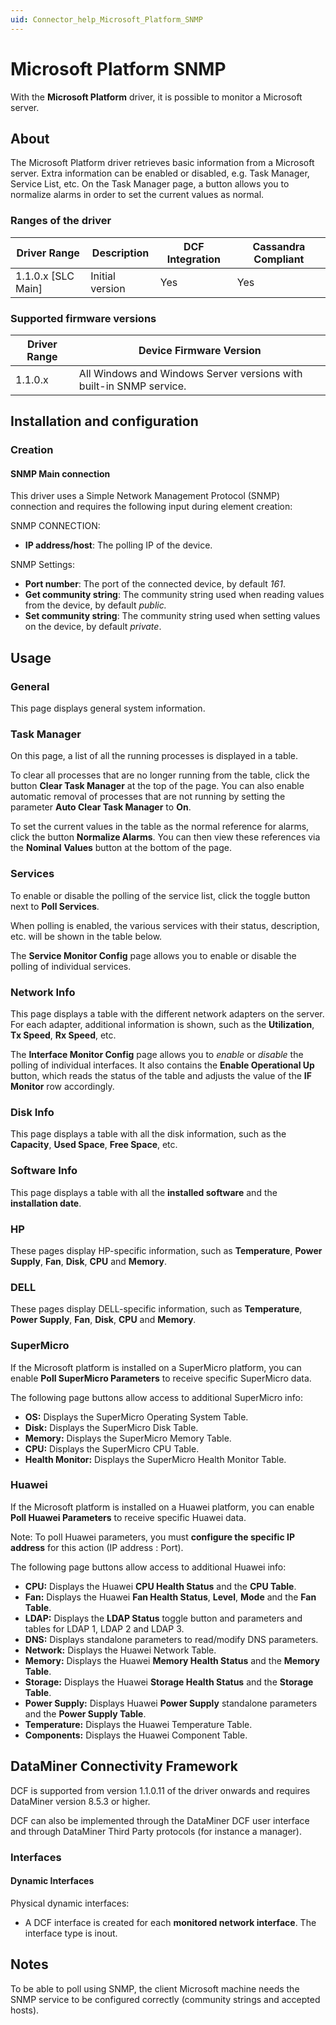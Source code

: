 ```yaml
---
uid: Connector_help_Microsoft_Platform_SNMP
---
```


# Microsoft Platform SNMP

With the **Microsoft Platform** driver, it is possible to monitor a Microsoft server.

## About

The Microsoft Platform driver retrieves basic information from a Microsoft server. Extra information can be enabled or disabled, e.g. Task Manager, Service List, etc.
On the Task Manager page, a button allows you to normalize alarms in order to set the current values as normal.

### Ranges of the driver

| **Driver Range**     | **Description** | **DCF Integration** | **Cassandra Compliant** |
|----------------------|-----------------|---------------------|-------------------------|
| 1.1.0.x \[SLC Main\] | Initial version | Yes                 | Yes                     |

### Supported firmware versions

| **Driver Range** | **Device Firmware Version**                                         |
|------------------|---------------------------------------------------------------------|
| 1.1.0.x          | All Windows and Windows Server versions with built-in SNMP service. |

## Installation and configuration

### Creation

#### SNMP Main connection

This driver uses a Simple Network Management Protocol (SNMP) connection and requires the following input during element creation:

SNMP CONNECTION:

- **IP address/host**: The polling IP of the device.

SNMP Settings:

- **Port number**: The port of the connected device, by default *161*.
- **Get community string**: The community string used when reading values from the device, by default *public.*
- **Set community string**: The community string used when setting values on the device, by default *private*.

## Usage

### General

This page displays general system information.

### Task Manager

On this page, a list of all the running processes is displayed in a table.

To clear all processes that are no longer running from the table, click the button **Clear Task Manager** at the top of the page. You can also enable automatic removal of processes that are not running by setting the parameter **Auto Clear Task Manager** to **On**.

To set the current values in the table as the normal reference for alarms, click the button **Normalize Alarms**. You can then view these references via the **Nominal** **Values** button at the bottom of the page.

### Services

To enable or disable the polling of the service list, click the toggle button next to **Poll Services**.

When polling is enabled, the various services with their status, description, etc. will be shown in the table below.

The **Service Monitor Config** page allows you to enable or disable the polling of individual services.

### Network Info

This page displays a table with the different network adapters on the server. For each adapter, additional information is shown, such as the **Utilization**, **Tx Speed**, **Rx Speed**, etc.

The **Interface Monitor Config** page allows you to *enable* or *disable* the polling of individual interfaces. It also contains the **Enable Operational Up** button, which reads the status of the table and adjusts the value of the **IF Monitor** row accordingly.

### Disk Info

This page displays a table with all the disk information, such as the **Capacity**, **Used Space**, **Free Space**, etc.

### Software Info

This page displays a table with all the **installed software** and the **installation date**.

### HP

These pages display HP-specific information, such as **Temperature**, **Power Supply**, **Fan**, **Disk**, **CPU** and **Memory**.

### DELL

These pages display DELL-specific information, such as **Temperature**, **Power Supply**, **Fan**, **Disk**, **CPU** and **Memory**.

### SuperMicro

If the Microsoft platform is installed on a SuperMicro platform, you can enable **Poll SuperMicro Parameters** to receive specific SuperMicro data.

The following page buttons allow access to additional SuperMicro info:

- **OS:** Displays the SuperMicro Operating System Table.
- **Disk:** Displays the SuperMicro Disk Table.
- **Memory:** Displays the SuperMicro Memory Table.
- **CPU:** Displays the SuperMicro CPU Table.
- **Health Monitor:** Displays the SuperMicro Health Monitor Table.

### Huawei

If the Microsoft platform is installed on a Huawei platform, you can enable **Poll Huawei Parameters** to receive specific Huawei data.

Note: To poll Huawei parameters, you must **configure the specific IP address** for this action (IP address : Port).

The following page buttons allow access to additional Huawei info:

- **CPU:** Displays the Huawei **CPU Health Status** and the **CPU Table**.
- **Fan:** Displays the Huawei **Fan Health Status**, **Level**, **Mode** and the **Fan Table**.
- **LDAP:** Displays the **LDAP Status** toggle button and parameters and tables for LDAP 1, LDAP 2 and LDAP 3.
- **DNS:** Displays standalone parameters to read/modify DNS parameters.
- **Network:** Displays the Huawei Network Table.
- **Memory:** Displays the Huawei **Memory Health Status** and the **Memory Table**.
- **Storage:** Displays the Huawei **Storage Health Status** and the **Storage Table**.
- **Power Supply:** Displays Huawei **Power Supply** standalone parameters and the **Power Supply Table**.
- **Temperature:** Displays the Huawei Temperature Table.
- **Components:** Displays the Huawei Component Table.

## DataMiner Connectivity Framework

DCF is supported from version 1.1.0.11 of the driver onwards and requires DataMiner version 8.5.3 or higher.

DCF can also be implemented through the DataMiner DCF user interface and through DataMiner Third Party protocols (for instance a manager).

### Interfaces

#### Dynamic Interfaces

Physical dynamic interfaces:

- A DCF interface is created for each **monitored network interface**. The interface type is inout.

## Notes

To be able to poll using SNMP, the client Microsoft machine needs the SNMP service to be configured correctly (community strings and accepted hosts).
